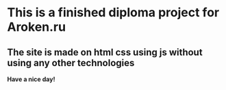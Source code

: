 # This is a finished diploma project for Aroken.ru

## The site is made on html css using js without using any other technologies

**Have a nice day!**